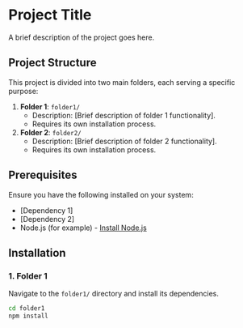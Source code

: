 # Project Title

A brief description of the project goes here.

## Project Structure

This project is divided into two main folders, each serving a specific purpose:

1. **Folder 1**: `folder1/`
   - Description: [Brief description of folder 1 functionality].
   - Requires its own installation process.
2. **Folder 2**: `folder2/`
   - Description: [Brief description of folder 2 functionality].
   - Requires its own installation process.

## Prerequisites

Ensure you have the following installed on your system:

- [Dependency 1]
- [Dependency 2]
- Node.js (for example) - [Install Node.js](https://nodejs.org/)

## Installation

### 1. Folder 1

Navigate to the `folder1/` directory and install its dependencies.

```bash
cd folder1
npm install
```
